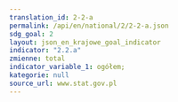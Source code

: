 ```yaml
---
translation_id: 2-2-a
permalink: /api/en/national/2/2-2-a.json
sdg_goal: 2
layout: json_en_krajowe_goal_indicator
indicator: "2.2.a"
zmienne: total
indicator_variable_1: ogółem;
kategorie: null
source_url: www.stat.gov.pl
---
```

